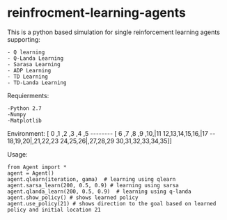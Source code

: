 # reinfrocment-learning-agents
This is a python based simulation for single reinforcement learning agents supporting:

    - Q learning 
    - Q-Landa Learning
    - Sarasa Learning
    - ADP Learning
    - TD Learning
    - TD-Landa Learning
    
    
Requierments: 

    -Python 2.7
    -Numpy
    -Matplotlib
    

Environment:
                    [ 0 ,1 ,2 ,3 ,4 ,5
                        --------
                    [ 6 ,7 ,8 ,9 ,10,|11
                      12,13,14,15,16,|17
                            --
                      18,19,20|,21,22,23
                      24,25,26|,27,28,29
                      30,31,32,33,34,35]]


Usage:

    from Agent import *
    agent = Agent()
    agent.qlearn(iteration, gama)  # learning using qlearn
    agent.sarsa_learn(200, 0.5, 0.9) # learning using sarsa
    agent.qlanda_learn(200, 0.5, 0.9)  # learning using q-landa
    agent.show_policy() # shows learned policy
    agent.use_policy(21) # shows direction to the goal based on learned policy and initial location 21



